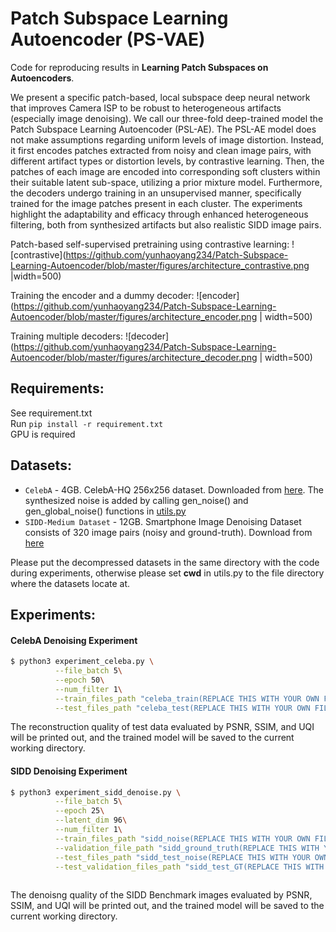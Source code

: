 # Patch Subspace Learning Autoencoder (PS-VAE)
Code for reproducing results in **Learning Patch Subspaces on Autoencoders**.

We present a specific patch-based, local subspace deep neural network that improves Camera ISP to be robust to heterogeneous artifacts (especially image denoising). We call our three-fold deep-trained model the Patch Subspace Learning Autoencoder (PSL-AE).
The PSL-AE model does not make assumptions regarding uniform levels of image distortion. Instead, it first encodes patches extracted from noisy and clean image pairs, with different artifact types or distortion levels, by contrastive learning. Then, the patches of each image are encoded into corresponding soft clusters within their suitable latent sub-space, utilizing a prior mixture model. Furthermore, the decoders undergo training in an unsupervised manner, specifically trained for the image patches present in each cluster. The experiments highlight the adaptability and efficacy through enhanced heterogeneous filtering, both from synthesized artifacts but also realistic SIDD image pairs.

Patch-based self-supervised pretraining using contrastive learning:
![contrastive](https://github.com/yunhaoyang234/Patch-Subspace-Learning-Autoencoder/blob/master/figures/architecture_contrastive.png |width=500)

Training the encoder and a dummy decoder:
![encoder](https://github.com/yunhaoyang234/Patch-Subspace-Learning-Autoencoder/blob/master/figures/architecture_encoder.png | width=500)

Training multiple decoders:
![decoder](https://github.com/yunhaoyang234/Patch-Subspace-Learning-Autoencoder/blob/master/figures/architecture_decoder.png | width=500)

## Requirements:
See requirement.txt\
Run
`pip install -r requirement.txt` \
GPU is required

## Datasets:
- `CelebA` - 4GB. CelebA-HQ 256x256 dataset. Downloaded from [here](https://openaipublic.azureedge.net/glow-demo/data/celeba-tfr.tar). The synthesized noise is added by calling gen_noise() and gen_global_noise() functions in [utils.py](https://github.com/yunhaoyang234/Patch-Subspace-Learning-Autoencoder/blob/master/utils.py)
- `SIDD-Medium Dataset` - 12GB. Smartphone Image Denoising Dataset consists of 320 image pairs (noisy and ground-truth). Download from [here](https://www.eecs.yorku.ca/~kamel/sidd/dataset.php)

Please put the decompressed datasets in the same directory with the code during experiments, otherwise please set **cwd** in utils.py to the file directory where the datasets locate at.

## Experiments:
#### CelebA Denoising Experiment
```bash
$ python3 experiment_celeba.py \
          --file_batch 5\
          --epoch 50\
      	  --num_filter 1\
      	  --train_files_path "celeba_train(REPLACE THIS WITH YOUR OWN FILE DIRECTORY)/"\
      	  --test_files_path "celeba_test(REPLACE THIS WITH YOUR OWN FILE DIRECTORY)/"
```
The reconstruction quality of test data evaluated by PSNR, SSIM, and UQI will be printed out, and the trained model will be saved to the current working directory.

#### SIDD Denoising Experiment
```bash
$ python3 experiment_sidd_denoise.py \
          --file_batch 5\
          --epoch 25\
          --latent_dim 96\
      	  --num_filter 1\
      	  --train_files_path "sidd_noise(REPLACE THIS WITH YOUR OWN FILE DIRECTORY)/"\
      	  --validation_file_path "sidd_ground_truth(REPLACE THIS WITH YOUR OWN FILE DIRECTORY)/"\
      	  --test_files_path "sidd_test_noise(REPLACE THIS WITH YOUR OWN FILE DIRECTORY)/"\
      	  --test_validation_files_path "sidd_test_GT(REPLACE THIS WITH YOUR OWN FILE DIRECTORY)/"
    	  
```
The denoisng quality of the SIDD Benchmark images evaluated by PSNR, SSIM, and UQI will be printed out, and the trained model will be saved to the current working directory.
